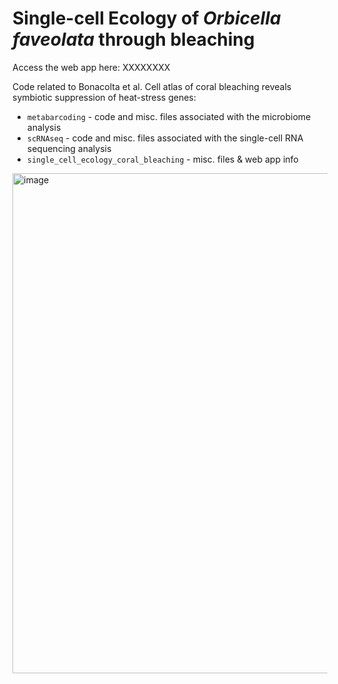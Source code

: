 # Single-cell Ecology of *Orbicella faveolata* through bleaching
Access the web app here: XXXXXXXX

Code related to Bonacolta et al. Cell atlas of coral bleaching reveals symbiotic suppression of heat-stress genes:
  
  - `metabarcoding` - code and misc. files associated with the microbiome analysis
  - `scRNAseq` - code and misc. files associated with the single-cell RNA sequencing analysis
  - `single_cell_ecology_coral_bleaching` - misc. files & web app info

<img width="800" alt="image" src="https://github.com/user-attachments/assets/33e1cc80-8d85-4a7a-9733-89259de700ff" />


